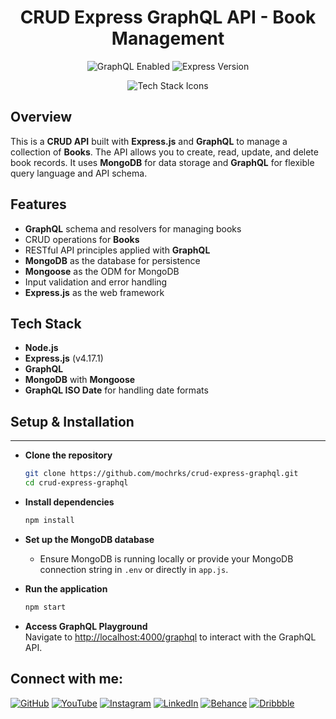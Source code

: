 <h1 align="center">CRUD Express GraphQL API - Book Management</h1>

<p align="center">
  <img src="https://img.shields.io/badge/GraphQL-Enabled-brightgreen" alt="GraphQL Enabled" />
  <img src="https://img.shields.io/badge/Express-4.17.1-blue" alt="Express Version" />
</p>

<p align="center">
  <img src="https://skillicons.dev/icons?i=nodejs,graphql,mongodb" alt="Tech Stack Icons" />
</p>

## Overview

This is a **CRUD API** built with **Express.js** and **GraphQL** to manage a collection of **Books**. The API allows you to create, read, update, and delete book records. It uses **MongoDB** for data storage and **GraphQL** for flexible query language and API schema.

## Features

- **GraphQL** schema and resolvers for managing books
- CRUD operations for **Books**
- RESTful API principles applied with **GraphQL**
- **MongoDB** as the database for persistence
- **Mongoose** as the ODM for MongoDB
- Input validation and error handling
- **Express.js** as the web framework

## Tech Stack

- **Node.js**
- **Express.js** (v4.17.1)
- **GraphQL**
- **MongoDB** with **Mongoose**
- **GraphQL ISO Date** for handling date formats

## Setup & Installation
--------------------

-   **Clone the repository**

    ```bash
    git clone https://github.com/mochrks/crud-express-graphql.git
    cd crud-express-graphql
    ```

-   **Install dependencies**

    ```bash
    npm install
    ```

-   **Set up the MongoDB database**

    -   Ensure MongoDB is running locally or provide your MongoDB connection string in `.env` or directly in `app.js`.

-   **Run the application**

    ```bash
    npm start
    ```

-   **Access GraphQL Playground**  
    Navigate to [http://localhost:4000/graphql](http://localhost:4000/graphql) to interact with the GraphQL API.


## Connect with me:
[![GitHub](https://img.shields.io/badge/GitHub-333?style=for-the-badge&logo=github&logoColor=white)](https://github.com/mochrks)
[![YouTube](https://img.shields.io/badge/YouTube-FF0000?style=for-the-badge&logo=youtube&logoColor=white)](https://youtube.com/@Gdvisuel)
[![Instagram](https://img.shields.io/badge/Instagram-E4405F?style=for-the-badge&logo=instagram&logoColor=white)](https://instagram.com/mochrks)
[![LinkedIn](https://img.shields.io/badge/LinkedIn-0077B5?style=for-the-badge&logo=linkedin&logoColor=white)](https://linkedin.com/in/mochrks)
[![Behance](https://img.shields.io/badge/Behance-1769FF?style=for-the-badge&logo=behance&logoColor=white)](https://behance.net/mochrks)
[![Dribbble](https://img.shields.io/badge/Dribbble-EA4C89?style=for-the-badge&logo=dribbble&logoColor=white)](https://dribbble.com/mochrks)
